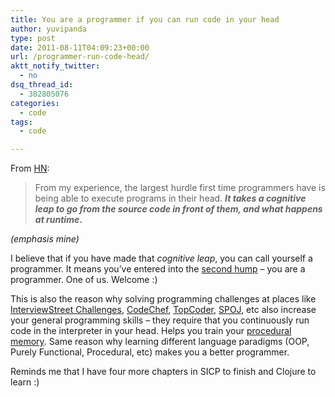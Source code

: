 ```yaml
---
title: You are a programmer if you can run code in your head
author: yuvipanda
type: post
date: 2011-08-11T04:09:23+00:00
url: /programmer-run-code-head/
aktt_notify_twitter:
  - no
dsq_thread_id:
  - 382805076
categories:
  - code
tags:
  - code

---
```

From [HN][1]:

> From my experience, the largest hurdle first time programmers have is being able to execute programs in their head. **_It takes a cognitive leap to go from the source code in front of them, and what happens at runtime_.**

_(emphasis mine)_

I believe that if you have made that _cognitive leap_, you can call yourself a programmer. It means you&#8217;ve entered into the [second hump][2] &#8211; you are a programmer. One of us. Welcome :)

This is also the reason why solving programming challenges at places like [InterviewStreet Challenges][3], [CodeChef][4], [TopCoder][5], [SPOJ][6], etc also increase your general programming skills &#8211; they require that you continuously run code in the interpreter in your head. Helps you train your [procedural memory][7]. Same reason why learning different language paradigms (OOP, Purely Functional, Procedural, etc) makes you a better programmer.

Reminds me that I have four more chapters in SICP to finish and Clojure to learn :)

&nbsp;

 [1]: http://news.ycombinator.com/item?id=2870176
 [2]: http://www.codinghorror.com/blog/2006/07/separating-programming-sheep-from-non-programming-goats.html
 [3]: http://interviewstreet.com/recruit/challenges
 [4]: http://codechef.com
 [5]: http://topcoder.com
 [6]: http://spoj.pl
 [7]: http://en.wikipedia.org/wiki/Procedural_memory